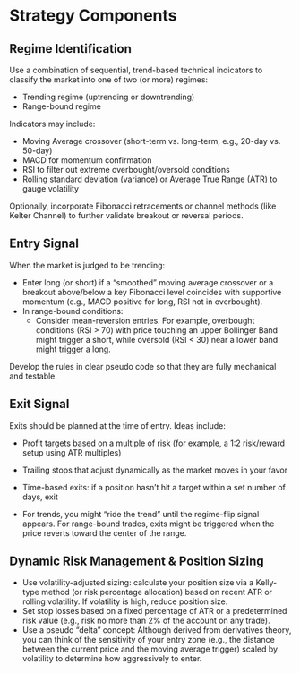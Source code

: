 # Strategy Components

## Regime Identification

Use a combination of sequential, trend-based technical indicators to classify the market into one of two (or more) regimes:

- Trending regime (uptrending or downtrending)
- Range-bound regime

Indicators may include:

- Moving Average crossover (short-term vs. long-term, e.g., 20-day vs. 50-day)
- MACD for momentum confirmation
- RSI to filter out extreme overbought/oversold conditions
- Rolling standard deviation (variance) or Average True Range (ATR) to gauge volatility

Optionally, incorporate Fibonacci retracements or channel methods (like Kelter Channel) to further validate breakout or reversal periods.

## Entry Signal

When the market is judged to be trending:

- Enter long (or short) if a “smoothed” moving average crossover or a breakout above/below a key Fibonacci level coincides with supportive momentum (e.g., MACD positive for long, RSI not in overbought).
- In range-bound conditions:
  - Consider mean-reversion entries. For example, overbought conditions (RSI > 70) with price touching an upper Bollinger Band might trigger a short, while oversold (RSI < 30) near a lower band might trigger a long.

Develop the rules in clear pseudo code so that they are fully mechanical and testable.

## Exit Signal

Exits should be planned at the time of entry. Ideas include:

- Profit targets based on a multiple of risk (for example, a 1:2 risk/reward setup using ATR multiples)
- Trailing stops that adjust dynamically as the market moves in your favor

- Time-based exits: if a position hasn’t hit a target within a set number of days, exit
- For trends, you might “ride the trend” until the regime-flip signal appears. For range-bound trades, exits might be triggered when the price reverts toward the center of the range.

## Dynamic Risk Management & Position Sizing

- Use volatility-adjusted sizing: calculate your position size via a Kelly-type method (or risk percentage allocation) based on recent ATR or rolling volatility. If volatility is high, reduce position size.
- Set stop losses based on a fixed percentage of ATR or a predetermined risk value (e.g., risk no more than 2% of the account on any trade).
- Use a pseudo “delta” concept: Although derived from derivatives theory, you can think of the sensitivity of your entry zone (e.g., the distance between the current price and the moving average trigger) scaled by volatility to determine how aggressively to enter.
